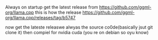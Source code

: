 Always on startup get the latest release from https://github.com/ggml-org/llama.cpp
this is how the release
https://github.com/ggml-org/llama.cpp/releases/tag/b5747



now get the lateste releaswe alwyas the source co0de(basically jsut git clone it)
then compiel for nvidia cuda (you re on debian so oyu know)

